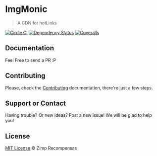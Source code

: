 ImgMonic
===================

> A CDN for hotLinks

[![Circle CI][travis-image]][travis-url] [![Dependency Status][depstat-image]][depstat-url] [![Coveralls][coveralls-image]][coveralls-url]

## Documentation

Feel Free to send a PR :P

## Contributing

Please, check the [Contributing](CONTRIBUTING.md) documentation, there're just a few steps.

## Support or Contact

Having trouble? Or new ideas? Post a new issue! We will be glad to help you!

## License

[MIT License](http://zimp.mit-license.org) © Zimp Recompensas

[travis-url]: https://travis-ci.org/ZimpFidelidade/imgmonic
[travis-image]: https://travis-ci.org/ZimpFidelidade/imgmonic.svg?branch=master
[depstat-url]: https://david-dm.org/ZimpFidelidade/imgmonic
[depstat-image]: https://david-dm.org/ZimpFidelidade/imgmonic/status.svg
[coveralls-image]: https://coveralls.io/repos/github/ZimpFidelidade/imgmonic/badge.svg?branch=master
[coveralls-url]: https://coveralls.io/github/ZimpFidelidade/imgmonic?branch=master

